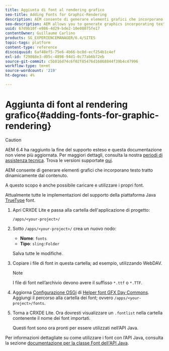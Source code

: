 ```yaml
---
title: Aggiunta di font al rendering grafico
seo-title: Adding Fonts for Graphic-Rendering
description: AEM consente di generare elementi grafici che incorporano testo tratto dinamicamente dal contenuto
seo-description: AEM allows you to generate graphics incorporating text dynamically taken from your content
uuid: 67d9b10f-e986-4d29-bde2-10e08075fe17
contentOwner: Guillaume Carlino
products: SG_EXPERIENCEMANAGER/6.4/SITES
topic-tags: platform
content-type: reference
discoiquuid: 6af48ef5-75e6-4b66-bc0d-ecf254b1c4ef
exl-id: f29868e3-d05c-4898-94d1-0c77ab6b72eb
source-git-commit: c5b816d74c6f02f85476d16868844f39b4c47996
workflow-type: tm+mt
source-wordcount: '219'
ht-degree: 4%

---
```


# Aggiunta di font al rendering grafico{#adding-fonts-for-graphic-rendering}

>[!CAUTION]
>
>AEM 6.4 ha raggiunto la fine del supporto esteso e questa documentazione non viene più aggiornata. Per maggiori dettagli, consulta la nostra [periodi di assistenza tecnica](https://helpx.adobe.com/it/support/programs/eol-matrix.html). Trova le versioni supportate [qui](https://experienceleague.adobe.com/docs/).

AEM consente di generare elementi grafici che incorporano testo tratto dinamicamente dal contenuto.

A questo scopo è anche possibile caricare e utilizzare i propri font.

Attualmente tutte le implementazioni del supporto della piattaforma Java [TrueType](https://en.wikipedia.org/wiki/Truetype) font.

1. Apri CRXDE Lite e passa alla cartella dell&#39;applicazione di progetto:

   `/apps/<your-project>/`

1. Sotto `/apps/<your-project>/` crea un nuovo nodo:

   * **Nome**: `fonts`
   * **Tipo**: `sling:Folder`

   Salva tutte le modifiche.

1. Copiare i file di font in questa cartella; ad esempio, utilizzando WebDAV.

   >[!NOTE]
   >
   >I file di font nell’archivio devono avere il suffisso `*.ttf` o `*.TTF`.

1. Aggiorna [Configurazione OSGi](/help/sites-deploying/configuring-osgi.md) di [Helper font GFX Day Commons](/help/sites-deploying/osgi-configuration-settings.md). Aggiungi il percorso alla cartella dei font; ovvero `/apps/<your-project>/fonts`.

1. Torna a CRXDE Lite. Ora dovresti visualizzare un `.fontlist` nella cartella contenente il nome dei font importati.

   Questi font sono ora pronti per essere utilizzati nell’API Java.

Per informazioni dettagliate su come utilizzare i font con l’API Java, consulta la sezione [documentazione per la classe Font dell&#39;API Java](https://download.oracle.com/javase/6/docs/api/java/awt/Font.html).
